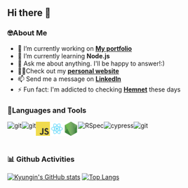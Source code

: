 ## Hi there 👋

### 🤓About Me
- 🔭 I’m currently working on **[My portfolio](https://github.com/KyunginNa/my_portfolio)**
- 🌱 I’m currently learning **Node.js**
- 💬 Ask me about anything. I'll be happy to answer!:)
- 🙋‍♀️Check out my **[personal website](https://kyungin-portfolio.netlify.app/)**
- 📫 Send me a message on **[LinkedIn](https://www.linkedin.com/in/kyungin/)**
- ⚡ Fun fact: I'm addicted to checking **[Hemnet](https://www.hemnet.se/)** these days

### 📝Languages and Tools
<a href="https://www.ruby-lang.org/" target="_blank"> <img src="https://www.vectorlogo.zone/logos/ruby-lang/ruby-lang-icon.svg" align="left" alt="git" height='32px'/> </a>

<a href="https://rubyonrails.org/" target="_blank"> <img src="https://rubyonrails.org/images/rails-logo.svg" align="left" alt="git" height='32px'/> </a>

<a href="https://developer.mozilla.org/en-US/docs/Web/JavaScript" target="_blank"> <img align="left" alt="JavaScript" height ="32px" src="https://raw.githubusercontent.com/github/explore/80688e429a7d4ef2fca1e82350fe8e3517d3494d/topics/javascript/javascript.png"> </a>

<a href="https://reactjs.org/" target="_blank"> <img align="left" alt="React" height ="32px" src="https://raw.githubusercontent.com/github/explore/80688e429a7d4ef2fca1e82350fe8e3517d3494d/topics/react/react.png"> </a>

<a href="https://nodejs.org" target="_blank"><img align="left" alt="Node.js" height ="32px" src="https://raw.githubusercontent.com/github/explore/80688e429a7d4ef2fca1e82350fe8e3517d3494d/topics/nodejs/nodejs.png"> </a>

<a href="https://rspec.info/" target="_blank"><img align="left" alt="RSpec" height="32px" src="https://rspec.info/images/logo_ogp.png"> </a>

<a href="https://cypress.io" target="_blank"><img align="left" alt="cypress" height="32px" src="https://www.pngkit.com/png/full/411-4116389_cypress-io-logo7639-cypress-io-logo.png"> </a>

<a href="https://git-scm.com/" target="_blank"><img align="left" alt="git" height='32px' src="https://www.vectorlogo.zone/logos/git-scm/git-scm-icon.svg"> </a>  
<br />
<br />

### 📊 Github Activities
[![Kyungin's GitHub stats](https://github-readme-stats.vercel.app/api?username=KyunginNa&count_private=true&show_icons=true&theme=vue)](https://github.com/anuraghazra/github-readme-stats) [![Top Langs](https://github-readme-stats.vercel.app/api/top-langs/?username=KyunginNa&layout=compact&theme=vue)](https://github.com/anuraghazra/github-readme-stats)
